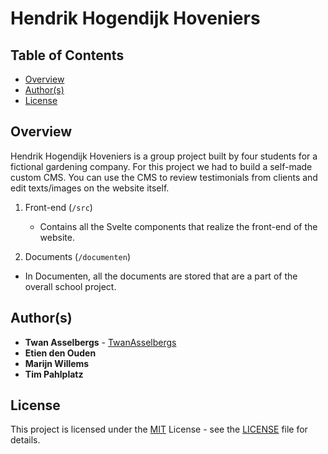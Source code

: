 # Hendrik Hogendijk Hoveniers


## Table of Contents

  - [Overview](#overview)
  - [Author(s)](#authors)
  - [License](#license)


## Overview

Hendrik Hogendijk Hoveniers is a group project built by four students for a fictional gardening company. For this project we had to build a self-made custom CMS. You can use the CMS to review testimonials from clients and edit texts/images on the website itself.

1. Front-end (`/src`)

   - Contains all the Svelte components that realize the front-end of the website.
  
  1. Documents (`/documenten`)

   - In Documenten, all the documents are stored that are a part of the overall school project.


## Author(s)

- **Twan Asselbergs** - [TwanAsselbergs](https://github.com/TwanAsselbergs)
- **Etien den Ouden**
- **Marijn Willems**
- **Tim Pahlplatz**


## License

This project is licensed under the [MIT](LICENSE) License - see the [LICENSE](LICENSE) file for details.
